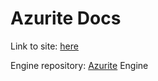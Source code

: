# Azurite Docs
Link to site: [here](https://azurite-engine.github.io/)

Engine repository: [Azurite](https://github.com/azurite-engine/Azurite) Engine<br/>

